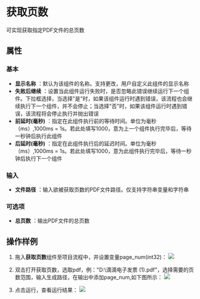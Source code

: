 # 获取页数

可实现获取指定PDF文件的总页数

## 属性

### 基本

- **显示名称** ：默认为该组件的名称。支持更改，用户自定义此组件的显示名称
- **失败后继续** ：设置当此组件运行失败时，是否忽略此错误继续运行下一个组件。下拉框选择，当选择"是"时，如果该组件运行时遇到错误，该流程也会继续执行下一个组件，并不会停止；当选择"否"时，如果该组件运行时遇到错误，该流程将会停止执行并抛出错误
- **前延时(毫秒)** ：指定在此组件执行前的等待时间。单位为毫秒（ms）,1000ms = 1s。若此处填写1000，意为上一个组件执行完毕后，等待一秒钟后执行此组件
- **后延时(毫秒)** ：指定在此组件执行后的延迟时间。单位为毫秒（ms）,1000ms = 1s。若此处填写1000，意为此组件执行完毕后，等待一秒钟后执行下一个组件

### 输入

- **文件路径** ：输入欲被获取页数的PDF文件路径。仅支持字符串变量和字符串

### 可选项

- **总页数** ：输出PDF文件的总页数

## 操作样例

1. 拖入**获取页数**组件至项目流程中，并设置变量page_num(int32)：
![](https://docimages.blob.core.chinacloudapi.cn/images/Activities/GetPageNumbers_1.png)

2. 双击打开获取页数，选取pdf，例："D:\\滴滴电子发票 (1).pdf"，选择需要的页数范围，输入生成路径，在输出中添加page_num,如下图所示：
![](https://docimages.blob.core.chinacloudapi.cn/images/Activities/GetPageNumbers_2.png)

3. 点击运行，查看运行结果：
![](https://docimages.blob.core.chinacloudapi.cn/images/Activities/GetPageNumbers_3.png)